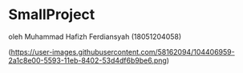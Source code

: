 # SmallProject

oleh Muhammad Hafizh Ferdiansyah (18051204058)

(https://user-images.githubusercontent.com/58162094/104406959-2a1c8e00-5593-11eb-8402-53d4df6b9be6.png)
